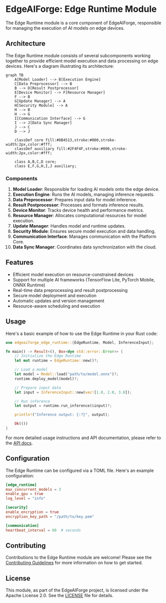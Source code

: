# EdgeAIForge: Edge Runtime Module

The Edge Runtime module is a core component of EdgeAIForge, responsible for managing the execution of AI models on edge devices.

## Architecture

The Edge Runtime module consists of several subcomponents working together to provide efficient model execution and data processing on edge devices. Here's a diagram illustrating its architecture:

```mermaid
graph TB
    A[Model Loader] --> B[Execution Engine]
    C[Data Preprocessor] --> B
    B --> D[Result Postprocessor]
    E[Device Monitor] --> F[Resource Manager]
    F --> B
    G[Update Manager] --> A
    H[Security Module] --> A
    H --> B
    H --> G
    I[Communication Interface] --> G
    I --> J[Data Sync Manager]
    J --> C
    D --> J

    classDef core fill:#8B4513,stroke:#000,stroke-width:2px,color:#fff;
    classDef auxiliary fill:#2F4F4F,stroke:#000,stroke-width:2px,color:#fff;

    class A,B,C,D core;
    class E,F,G,H,I,J auxiliary;
```

### Components

1. **Model Loader**: Responsible for loading AI models onto the edge device.
2. **Execution Engine**: Runs the AI models, managing inference requests.
3. **Data Preprocessor**: Prepares input data for model inference.
4. **Result Postprocessor**: Processes and formats inference results.
5. **Device Monitor**: Tracks device health and performance metrics.
6. **Resource Manager**: Allocates computational resources for model execution.
7. **Update Manager**: Handles model and runtime updates.
8. **Security Module**: Ensures secure model execution and data handling.
9. **Communication Interface**: Manages communication with the Platform Core.
10. **Data Sync Manager**: Coordinates data synchronization with the cloud.

## Features

- Efficient model execution on resource-constrained devices
- Support for multiple AI frameworks (TensorFlow Lite, PyTorch Mobile, ONNX Runtime)
- Real-time data preprocessing and result postprocessing
- Secure model deployment and execution
- Automatic updates and version management
- Resource-aware scheduling and execution

## Usage

Here's a basic example of how to use the Edge Runtime in your Rust code:

```rust
use edgeaiforge_edge_runtime::{EdgeRuntime, Model, InferenceInput};

fn main() -> Result<(), Box<dyn std::error::Error>> {
    // Initialize the Edge Runtime
    let mut runtime = EdgeRuntime::new()?;

    // Load a model
    let model = Model::load("path/to/model.onnx")?;
    runtime.deploy_model(model)?;

    // Prepare input data
    let input = InferenceInput::new(vec![1.0, 2.0, 3.0]);

    // Run inference
    let output = runtime.run_inference(&input)?;

    println!("Inference output: {:?}", output);

    Ok(())
}
```

For more detailed usage instructions and API documentation, please refer to the [API docs](../docs/api/edge_runtime.md).

## Configuration

The Edge Runtime can be configured via a TOML file. Here's an example configuration:

```toml
[edge_runtime]
max_concurrent_models = 3
enable_gpu = true
log_level = "info"

[security]
enable_encryption = true
encryption_key_path = "/path/to/key.pem"

[communication]
heartbeat_interval = 60  # seconds
```

## Contributing

Contributions to the Edge Runtime module are welcome! Please see the [Contributing Guidelines](../CONTRIBUTING.md) for more information on how to get started.

## License

This module, as part of the EdgeAIForge project, is licensed under the Apache License 2.0. See the [LICENSE](../LICENSE) file for details.
